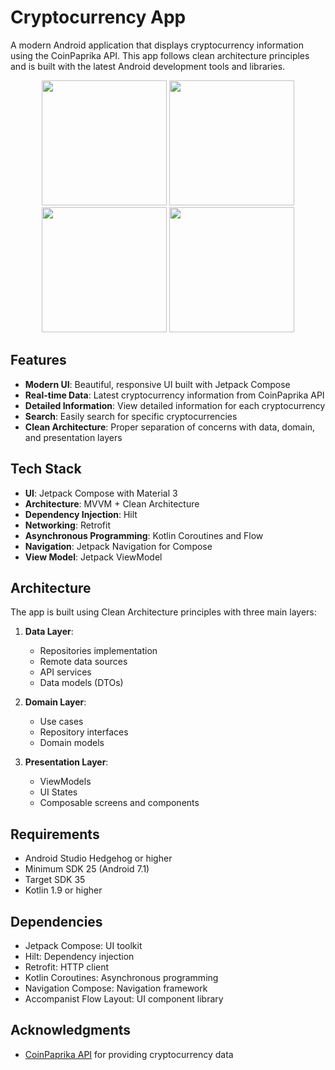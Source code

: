 # Cryptocurrency App

A modern Android application that displays cryptocurrency information using the CoinPaprika API. This app follows clean architecture principles and is built with the latest Android development tools and libraries.

<p align="center">
  <img src="https://github.com/user-attachments/assets/bf80f80a-340f-4372-bed3-e03fcd011da2" width="200" />
  <img src="https://github.com/user-attachments/assets/4bd6cdfb-dbe4-4fbb-a0ed-afbfc0c67d41" width="200" />
  <img src="https://github.com/user-attachments/assets/02d05ba3-6e98-4ce9-8c6f-7ec09470e1aa" width="200" />
  <img src="https://github.com/user-attachments/assets/40dd5a9f-5e42-4f2d-aeac-2e03f9e75b28" width="200" />
</p>




## Features

- **Modern UI**: Beautiful, responsive UI built with Jetpack Compose
- **Real-time Data**: Latest cryptocurrency information from CoinPaprika API
- **Detailed Information**: View detailed information for each cryptocurrency
- **Search**: Easily search for specific cryptocurrencies
- **Clean Architecture**: Proper separation of concerns with data, domain, and presentation layers

## Tech Stack

- **UI**: Jetpack Compose with Material 3
- **Architecture**: MVVM + Clean Architecture
- **Dependency Injection**: Hilt
- **Networking**: Retrofit
- **Asynchronous Programming**: Kotlin Coroutines and Flow
- **Navigation**: Jetpack Navigation for Compose
- **View Model**: Jetpack ViewModel

## Architecture

The app is built using Clean Architecture principles with three main layers:

1. **Data Layer**:
   - Repositories implementation
   - Remote data sources
   - API services
   - Data models (DTOs)

2. **Domain Layer**:
   - Use cases
   - Repository interfaces
   - Domain models

3. **Presentation Layer**:
   - ViewModels
   - UI States
   - Composable screens and components

## Requirements

- Android Studio Hedgehog or higher
- Minimum SDK 25 (Android 7.1)
- Target SDK 35
- Kotlin 1.9 or higher

## Dependencies

- Jetpack Compose: UI toolkit
- Hilt: Dependency injection
- Retrofit: HTTP client
- Kotlin Coroutines: Asynchronous programming
- Navigation Compose: Navigation framework
- Accompanist Flow Layout: UI component library

## Acknowledgments

- [CoinPaprika API](https://api.coinpaprika.com/) for providing cryptocurrency data

